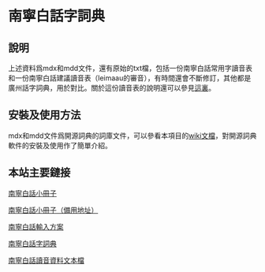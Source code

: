 # 南寧白話字詞典

## 說明

上述資料爲mdx和mdd文件，還有原始的txt檔，包括一份南寧白話常用字讀音表和一份南寧白話建議讀音表（leimaau的審音），有時間還會不斷修訂，其他都是廣州話字詞典，用於對比。關於這份讀音表的說明還可以參見[這裏](https://www.pdawiki.com/forum/forum.php?mod=viewthread&tid=23065&extra=page%3D1)。

## 安裝及使用方法

mdx和mdd文件爲開源詞典的詞庫文件，可以參看本項目的[wiki文檔](https://github.com/leimaau/NaamBaakDict/wiki)，對開源詞典軟件的安裝及使用作了簡單介紹。

## 本站主要鏈接

[南寧白話小冊子](https://leimaau.github.io/book/) 

[南寧白話小冊子（備用地址）](https://leimaau.gitbooks.io/nnbh/content/) 

[南寧白話輸入方案](https://github.com/leimaau/myself_jyutping) 

[南寧白話字詞典](https://github.com/leimaau/NaamBaakDict) 

[南寧白話讀音資料文本檔](https://github.com/leimaau/bookCollection) 
